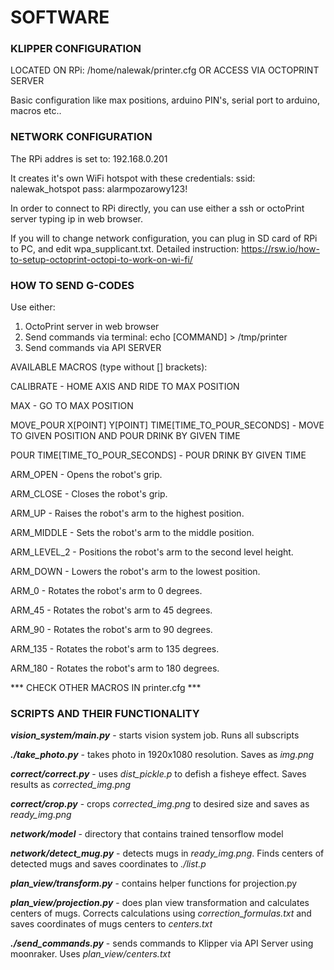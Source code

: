 # SOFTWARE #

### KLIPPER CONFIGURATION ###

LOCATED ON RPi: /home/nalewak/printer.cfg
OR ACCESS VIA OCTOPRINT SERVER

Basic configuration like max positions, arduino PIN's, serial port to arduino, macros etc..


### NETWORK CONFIGURATION ###

The RPi addres is set to: 192.168.0.201

It creates it's own WiFi hotspot with these credentials:
ssid: nalewak_hotspot
pass: alarmpozarowy123!

In order to connect to RPi directly, you can use either a ssh or octoPrint server typing ip in web browser.

If you will to change network configuration, you can plug in SD card of RPi to PC, and edit wpa_supplicant.txt.
Detailed instruction:
https://rsw.io/how-to-setup-octoprint-octopi-to-work-on-wi-fi/ 


### HOW TO SEND G-CODES ###
Use either:
1. OctoPrint server in web browser
2. Send commands via terminal: echo [COMMAND] > /tmp/printer
3. Send commands via API SERVER 

AVAILABLE MACROS (type without [] brackets):


CALIBRATE - HOME AXIS AND RIDE TO MAX POSITION
 
MAX - GO TO MAX POSITION

MOVE_POUR X[POINT] Y[POINT] TIME[TIME_TO_POUR_SECONDS] - MOVE TO GIVEN POSITION AND POUR DRINK BY GIVEN TIME

POUR TIME[TIME_TO_POUR_SECONDS] - POUR DRINK BY GIVEN TIME

ARM_OPEN - Opens the robot's grip.

ARM_CLOSE - Closes the robot's grip.

ARM_UP - Raises the robot's arm to the highest position.

ARM_MIDDLE - Sets the robot's arm to the middle position.

ARM_LEVEL_2 - Positions the robot's arm to the second level height.

ARM_DOWN - Lowers the robot's arm to the lowest position.

ARM_0 - Rotates the robot's arm to 0 degrees.

ARM_45 - Rotates the robot's arm to 45 degrees.

ARM_90 - Rotates the robot's arm to 90 degrees.

ARM_135 - Rotates the robot's arm to 135 degrees.

ARM_180 - Rotates the robot's arm to 180 degrees.

*** CHECK OTHER MACROS IN printer.cfg ***

### SCRIPTS AND THEIR FUNCTIONALITY ###

***vision_system/main.py*** - starts vision system job. Runs all subscripts

***./take_photo.py*** - takes photo in 1920x1080 resolution. Saves as _img.png_

***correct/correct.py*** - uses _dist_pickle.p_ to defish a fisheye effect. Saves results as *corrected_img.png* 

***correct/crop.py*** - crops *corrected_img.png* to desired size and saves as *ready_img.png*

***network/model*** - directory that contains trained tensorflow model

***network/detect_mug.py*** - detects mugs in *ready_img.png*. Finds centers of detected mugs and saves coordinates to *./list.p*

***plan_view/transform.py*** - contains helper functions for projection.py

***plan_view/projection.py*** - does plan view transformation and calculates centers of mugs. Corrects calculations using *correction_formulas.txt* and saves coordinates of mugs centers to *centers.txt*

***./send_commands.py*** - sends commands to Klipper via API Server using moonraker. Uses *plan_view/centers.txt*
